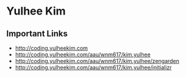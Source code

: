 # Yulhee Kim

## Important Links

- http://coding.yulheekim.com
- http://coding.yulheekim.com/aau/wnm617/kim.yulhee
- http://coding.yulheekim.com/aau/wnm617/kim.yulhee/zengarden
- http://coding.yulheekim.com/aau/wnm617/kim.yulhee/initializr